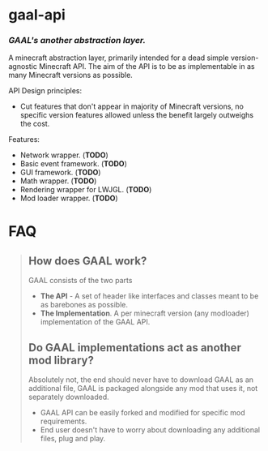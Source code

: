 # gaal-api
### _GAAL's another abstraction layer._
A minecraft abstraction layer, primarily intended for a dead simple version-agnostic Minecraft API. 
The aim of the API is to be as implementable in as many Minecraft versions as possible.

API Design principles:
* Cut features that don't appear in majority of Minecraft versions, no specific version features allowed unless the benefit largely outweighs the cost.

Features:
* Network wrapper. (**TODO**)
* Basic event framework. (**TODO**)
* GUI framework. (**TODO**)
* Math wrapper. (**TODO**)
* Rendering wrapper for LWJGL. (**TODO**)
* Mod loader wrapper. (**TODO**)

# FAQ
> ## How does GAAL work?
> 
>  GAAL consists of the two parts
>* **The API** - A set of header like interfaces and classes meant to be as barebones as possible. 
> * **The Implementation**. A per minecraft version (any modloader) implementation of the GAAL API.
> ## Do GAAL implementations act as another mod library?
> Absolutely not, the end should never have to download GAAL as an additional file, GAAL is packaged alongside any mod that uses it, not separately downloaded.
> * GAAL API can be easily forked and modified for specific mod requirements.  
> * End user doesn't have to worry about downloading any additional files, plug and play.